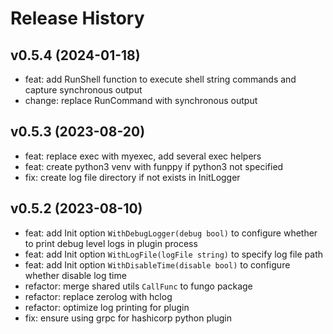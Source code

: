# Release History

## v0.5.4 (2024-01-18)

- feat: add RunShell function to execute shell string commands and capture synchronous output
- change: replace RunCommand with synchronous output

## v0.5.3 (2023-08-20)

- feat: replace exec with myexec, add several exec helpers
- feat: create python3 venv with funppy if python3 not specified
- fix: create log file directory if not exists in InitLogger

## v0.5.2 (2023-08-10)

- feat: add Init option `WithDebugLogger(debug bool)` to configure whether to print debug level logs in plugin process
- feat: add Init option `WithLogFile(logFile string)` to specify log file path
- feat: add Init option `WithDisableTime(disable bool)` to configure whether disable log time
- refactor: merge shared utils `CallFunc` to fungo package
- refactor: replace zerolog with hclog
- refactor: optimize log printing for plugin
- fix: ensure using grpc for hashicorp python plugin
